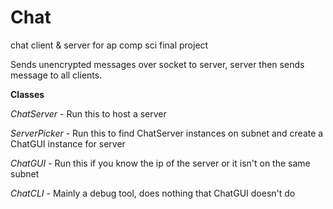 # Chat
chat client &amp; server for ap comp sci final project

Sends unencrypted messages over socket to server, server then sends message to all clients.

__Classes__

*ChatServer* - Run this to host a server

*ServerPicker* - Run this to find ChatServer instances on subnet and create a ChatGUI instance for server

*ChatGUI* - Run this if you know the ip of the server or it isn't on the same subnet

*ChatCLI* - Mainly a debug tool, does nothing that ChatGUI doesn't do
